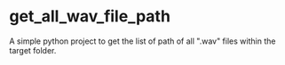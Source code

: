 # get_all_wav_file_path
A simple python project to get the list of path of all ".wav" files within the target folder.
